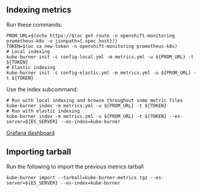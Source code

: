 ## Indexing metrics

Run these commands:

```shell
PROM_URL=$(echo https://$(oc get route -n openshift-monitoring prometheus-k8s -o jsonpath={.spec.host}))
TOKEN=$(oc sa new-token -n openshift-monitoring prometheus-k8s)
# Local indexing
kube-burner init -c config-local.yml -m metrics.yml -u ${PROM_URL} -t ${TOKEN}
# Elastic indexing
kube-burner init -c config-elastic.yml -m metrics.yml -u ${PROM_URL} -t ${TOKEN}
```

Use the index subcommand:

```shell
# Run with local indexing and browse throughout some metric files
kube-burner index -m metrics.yml -u ${PROM_URL} -t ${TOKEN}
# Run with elastic indexing
kube-burner index -m metrics.yml -u ${PROM_URL} -t ${TOKEN} --es-server=${ES_SERVER} --es-index=kube-burner
```

[Grafana dashboard](https://grafana.rdu2.scalelab.redhat.com:3000/d/cf110eed-c1c7-4000-85a4-a86bd3162870/kube-burner-ask-ocp-admin-demo?from=1695116549608&to=1695120754412&var-Datasource=AWS+Dev+-+kube-burner&var-uuid=249da958-71e5-4efa-bc2c-8576308011e8&orgId=1)

## Importing tarball

Run the following to import the previous metrics tarball

```shell
kube-burner import --tarball=kube-burner-metrics.tgz --es-server=${ES_SERVER} --es-index=kube-burner
```

